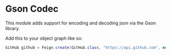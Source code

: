Gson Codec
===================

This module adds support for encoding and decoding json via the Gson library.

Add this to your object graph like so:

```java
GitHub github = Feign.create(GitHub.class, "https://api.github.com", new GsonModule());
```
